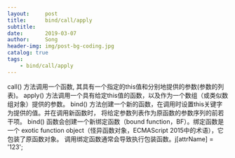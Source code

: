 ```yaml
---
layout:     post
title:      bind/call/apply
subtitle:   
date:       2019-03-07
author:     Song
header-img: img/post-bg-coding.jpg
catalog: true
tags:
    - bind/call/apply
---
```


call() 方法调用一个函数, 其具有一个指定的this值和分别地提供的参数(参数的列表)。
apply() 方法调用一个具有给定this值的函数，以及作为一个数组（或类似数组对象）提供的参数。
bind() 方法创建一个新的函数，在调用时设置this关键字为提供的值。并在调用新函数时，
将给定参数列表作为原函数的参数序列的前若干项。
bind() 函数会创建一个新绑定函数（bound function，BF）。绑定函数是一个
exotic function object（怪异函数对象，ECMAScript 2015中的术语），它包装了原函数对象。
调用绑定函数通常会导致执行包装函数。j[attrName] = '123';
